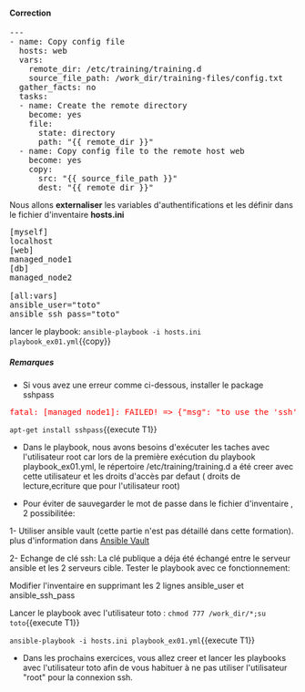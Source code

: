 #### Correction

<pre class="file">
---
- name: Copy config file
  hosts: web
  vars:
    remote_dir: /etc/training/training.d
    source_file_path: /work_dir/training-files/config.txt
  gather_facts: no
  tasks:
  - name: Create the remote directory
    become: yes
    file:
      state: directory
      path: "{{ remote_dir }}"
  - name: Copy config file to the remote host web
    become: yes
    copy:
      src: "{{ source_file_path }}"
      dest: "{{ remote_dir }}"
</pre>

Nous allons **externaliser** les variables d'authentifications et les définir dans le fichier d'inventaire  **hosts.ini**

<pre class="file">
[myself]
localhost
[web]
managed_node1
[db]
managed_node2

[all:vars]
ansible_user="toto"
ansible_ssh_pass="toto"
</pre>

lancer le playbook:  `ansible-playbook -i hosts.ini playbook_ex01.yml`{{copy}}

##### *Remarques*

- Si vous avez une erreur comme ci-dessous, installer le package sshpass

<pre style="color: red">
fatal: [managed_node1]: FAILED! => {"msg": "to use the 'ssh' connection type with passwords, you must install the sshpass program"}
</pre>

`apt-get install sshpass`{{execute T1}}

- Dans le playbook, nous avons besoins d'exécuter les taches avec l'utilisateur root car lors de la première exécution du playbook playbook_ex01.yml, le répertoire /etc/training/training.d a été creer avec cette utilisateur et les droits d'accès par defaut ( droits de lecture,ecriture que pour l'utilisateur root)

- Pour éviter de sauvegarder le mot de passe dans le fichier d'inventaire , 2 possibilitée:

1- Utiliser ansible vault (cette partie n'est pas détaillé dans cette formation). plus d'information dans [Ansible Vault](https://docs.ansible.com/ansible/latest/user_guide/vault.html)

2- Echange de clé ssh: La clé publique a déja été échangé entre le serveur ansible et les 2 serveurs cible. Tester le playbook avec ce fonctionnement:

  Modifier l'inventaire en supprimant les 2 lignes ansible_user et ansible_ssh_pass
  
  Lancer le playbook avec l'utilisateur toto :
  `chmod 777 /work_dir/*;su toto`{{execute T1}}

  `ansible-playbook -i hosts.ini playbook_ex01.yml`{{execute T1}}

- Dans les prochains exercices, vous allez creer et lancer les playbooks avec l'utilisateur toto afin de vous habituer à ne pas utiliser l'utilisateur "root" pour la connexion ssh.
